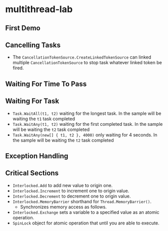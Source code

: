 # multithread-lab

## First Demo ##


## Cancelling Tasks ## 
* The `CancellationTokenSource.CreateLinkedTokenSource` can linked multiple `CancellationTokenSource` to stop task whatever linked token be fired.

## Waiting For Time To Pass ##


## Waiting For Task ##
* `Task.WaitAll(t1, t2)` waiting for the longest task. In the sample will be waiting the `t1` task completed
* `Task.WaitAny(t1, t2)` waiting for the first completed task. In the sample will be waiting the `t2` task completed
* `Task.WaitAny(new[] { t1, t2 }, 4000)` only waiting for 4 seconds. In the sample will be waiting the `t2` task completed

## Exception Handling ##


## Critical Sections ##
* `Interlocked.Add` to add new value to origin one.
* `Interlocked.Increment` to increment one to origin value.
* `Interlocked.Decrement` to decrement one to origin value.
* `Interlocked.MemoryBarrier` shorthand for `Thread.MemoryBarrier()`.
    * Synchronizes memory access as follows.
* `Interlocked.Exchange` sets a variable to a specified value as an atomic operation.
* `SpinLock` object for atomic operation that until you are able to execute.

